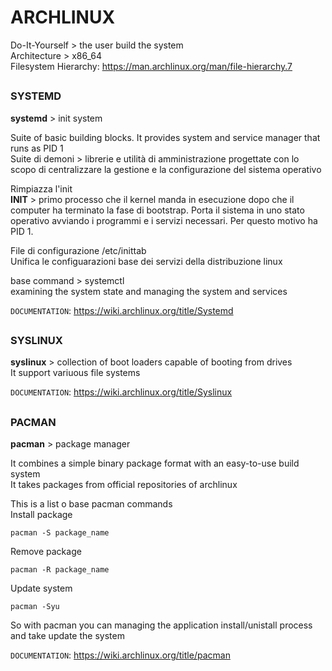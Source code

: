 # ARCHLINUX

Do-It-Yourself > the user build the system  
Architecture > x86_64  
Filesystem Hierarchy: https://man.archlinux.org/man/file-hierarchy.7

##
### SYSTEMD


**systemd** > init system  

Suite of basic building blocks. It provides system and service manager that runs as PID 1    
Suite di demoni > librerie e utilità di amministrazione progettate con lo scopo di centralizzare la gestione e la configurazione del sistema operativo

Rimpiazza l'init  
**INIT** > primo processo che il kernel manda in esecuzione dopo che il computer ha terminato la fase di bootstrap. Porta il sistema in uno stato operativo avviando i programmi e i servizi necessari. Per questo motivo ha PID 1.

File di configurazione /etc/inittab  
Unifica le configuarazioni base dei servizi della distribuzione linux  

base command > systemctl  
examining the system state and managing the system and services

``DOCUMENTATION``: https://wiki.archlinux.org/title/Systemd

##
### SYSLINUX

**syslinux** > collection of boot loaders capable of booting from drives  
It support variuous file systems  

``DOCUMENTATION``: https://wiki.archlinux.org/title/Syslinux

##
### PACMAN

**pacman** > package manager  

It combines a simple binary package format with an easy-to-use build system  
It takes packages from official repositories of archlinux  

This is a list o base pacman commands  
Install package  

	pacman -S package_name  

Remove package

	pacman -R package_name  

Update system

	pacman -Syu  

So with pacman you can managing the application install/unistall process and take update the system

``DOCUMENTATION``: https://wiki.archlinux.org/title/pacman

##